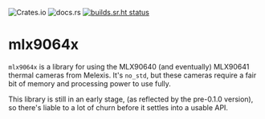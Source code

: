 ![Crates.io](https://img.shields.io/crates/v/mlx9064x)
![docs.rs](https://img.shields.io/docsrs/mlx9064x?label=docs.rs)
[![builds.sr.ht status](https://builds.sr.ht/~paxswill/mlx9064x.svg)](https://builds.sr.ht/~paxswill/mlx9064x?)

# mlx9064x

`mlx9064x` is a library for using the MLX90640 (and eventually) MLX90641 thermal
cameras from Melexis. It's `no_std`, but these cameras require a fair bit of
memory and processing power to use fully.

This library is still in an early stage, (as reflected by the pre-0.1.0
version), so there's liable to a lot of churn before it settles into a usable
API.
